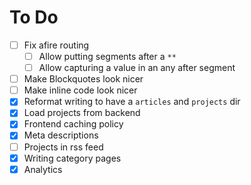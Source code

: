 # To Do

- [ ] Fix afire routing
  - [ ] Allow putting segments after a `**`
  - [ ] Allow capturing a value in an any after segment
- [ ] Make Blockquotes look nicer
- [ ] Make inline code look nicer
- [x] Reformat writing to have a `articles` and `projects` dir
- [x] Load projects from backend
- [x] Frontend caching policy
- [x] Meta descriptions
- [ ] Projects in rss feed
- [x] Writing category pages
- [x] Analytics
